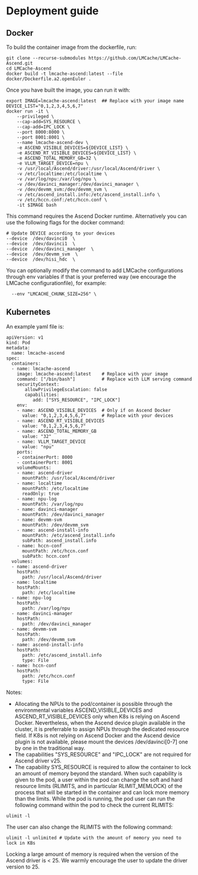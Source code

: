 ﻿
# Deployment guide

## Docker
<!-- Pull pre built image-->
To build the container image from the dockerfile, run: 
```
git clone --recurse-submodules https://github.com/LMCache/LMCache-Ascend.git
cd LMCache-Ascend
docker build -t lmcache-ascend:latest --file docker/Dockerfile.a2.openEuler .
```
Once you have built the image, you can run it with:
```
export IMAGE=lmcache-ascend:latest  ## Replace with your image name
DEVICE_LIST="0,1,2,3,4,5,6,7"
docker run -it \
    --privileged \
    --cap-add=SYS_RESOURCE \
    --cap-add=IPC_LOCK \
    --port 8000:8000 \
    --port 8001:8001 \
    --name lmcache-ascend-dev \
    -e ASCEND_VISIBLE_DEVICES=${DEVICE_LIST} \
    -e ASCEND_RT_VISIBLE_DEVICES=${DEVICE_LIST} \
    -e ASCEND_TOTAL_MEMORY_GB=32 \
    -e VLLM_TARGET_DEVICE=npu \
    -v /usr/local/Ascend/driver:/usr/local/Ascend/driver \
    -v /etc/localtime:/etc/localtime \
    -v /var/log/npu:/var/log/npu \
    -v /dev/davinci_manager:/dev/davinci_manager \
    -v /dev/devmm_svm:/dev/devmm_svm \
    -v /etc/ascend_install.info:/etc/ascend_install.info \
    -v /etc/hccn.conf:/etc/hccn.conf \
    -it $IMAGE bash
```
This command requires the Ascend Docker runtime. Alternatively you can use the following flags for the docker command:
```
# Update DEVICE according to your devices
--device  /dev/davinci0  \
--device  /dev/davinci1  \
--device  /dev/davinci_manager  \
--device  /dev/devmm_svm  \
--device  /dev/hisi_hdc  \
```
You can optionally modify the command to add LMCache configurations through env variables if that is your preferred way (we encourage the LMCache configurationfile), for example:
```
  --env "LMCACHE_CHUNK_SIZE=256" \
```
## Kubernetes
An example yaml file is:
```
apiVersion: v1
kind: Pod
metadata:
  name: lmcache-ascend
spec:
  containers:
  - name: lmcache-ascend
    image: lmcache-ascend:latest	# Replace with your image
    command: ["/bin/bash"]			# Replace with LLM serving command
    securityContext:
       allowPrivilegeEscalation: false
       capabilities:
          add: ["SYS_RESOURCE", "IPC_LOCK"]
    env:
    - name: ASCEND_VISIBLE_DEVICES  # Only if on Ascend Docker
      value: "0,1,2,3,4,5,6,7"		# Replace with your devices
    - name: ASCEND_RT_VISIBLE_DEVICES
      value: "0,1,2,3,4,5,6,7"
    - name: ASCEND_TOTAL_MEMORY_GB
      value: "32"
    - name: VLLM_TARGET_DEVICE
      value: "npu"
    ports:
    - containerPort: 8000
    - containerPort: 8001
    volumeMounts:
    - name: ascend-driver
      mountPath: /usr/local/Ascend/driver
    - name: localtime
      mountPath: /etc/localtime
      readOnly: true
    - name: npu-log
      mountPath: /var/log/npu
    - name: davinci-manager
      mountPath: /dev/davinci_manager
    - name: devmm-svm
      mountPath: /dev/devmm_svm
    - name: ascend-install-info
      mountPath: /etc/ascend_install.info
      subPath: ascend_install.info
    - name: hccn-conf
      mountPath: /etc/hccn.conf
      subPath: hccn.conf
  volumes:
  - name: ascend-driver
    hostPath:
      path: /usr/local/Ascend/driver
  - name: localtime
    hostPath:
      path: /etc/localtime
  - name: npu-log
    hostPath:
      path: /var/log/npu
  - name: davinci-manager
    hostPath:
      path: /dev/davinci_manager
  - name: devmm-svm
    hostPath:
      path: /dev/devmm_svm
  - name: ascend-install-info
    hostPath:
      path: /etc/ascend_install.info
      type: File
  - name: hccn-conf
    hostPath:
      path: /etc/hccn.conf
      type: File
```

Notes:
* Allocating the NPUs to the pod/container is possible through the environmental variables ASCEND_VISIBLE_DEVICES and ASCEND_RT_VISIBLE_DEVICES only when K8s is relying on Ascend Docker. Nevertheless, when the Ascend device plugin available in the cluster, it is preferrable to assign NPUs through the dedicated resource field. If K8s is not relying on Ascend Docker and the Ascend device plugin is not available, please mount the devices /dev/davinci[0-7] one by one in the traditional way.
* The capabilities "SYS_RESOURCE" and "IPC_LOCK" are not required for Ascend driver v25.
* The capability SYS_RESOURCE is required to allow the container to lock an amount of memory beyond the standard. When such capability is given to the pod, a user within the pod can change the soft and hard resource limits (RLIMITS, and in particular RLIMIT_MEMLOCK) of the process that will be started in the container and can lock more memory than the limits.
While the pod is running, the pod user can run the following command within the pod to check the current RLIMITS:
```
ulimit -l
```
The user can also change the RLIMITS with the following command:
```
ulimit -l unlimited # Update with the amount of memory you need to lock in KBs
```
Locking a large amount of memory is required when the version of the Ascend driver is < 25. We warmly encourage the user to update the driver version to 25. 


